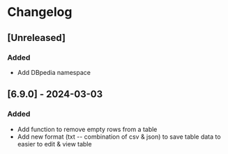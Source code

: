 # Changelog

## [Unreleased]

### Added

- Add DBpedia namespace

## [6.9.0] - 2024-03-03

### Added

- Add function to remove empty rows from a table
- Add new format (txt -- combination of csv & json) to save table data to easier to edit & view table
